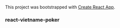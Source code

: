 This project was bootstrapped with [Create React App](https://github.com/facebook/create-react-app).


### react-vietname-poker

